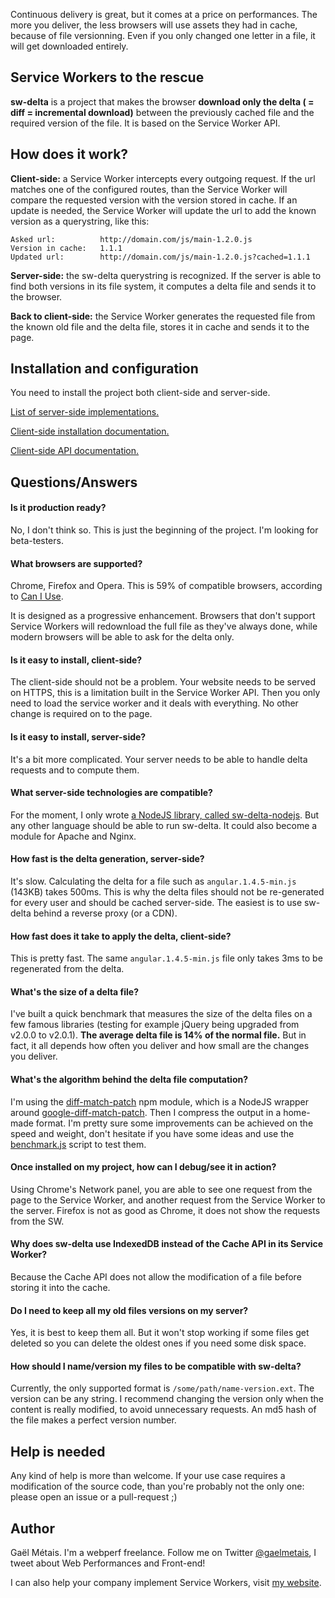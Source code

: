 
Continuous delivery is great, but it comes at a price on performances. The more you deliver, the less browsers will use assets they had in cache, because of file versionning. Even if you only changed one letter in a file, it will get downloaded entirely.


## Service Workers to the rescue

**sw-delta** is a project that makes the browser **download only the delta ( = diff = incremental download)** between the previously cached file and the required version of the file. It is based on the Service Worker API.


## How does it work?

**Client-side:** a Service Worker intercepts every outgoing request. If the url matches one of the configured routes, than the Service Worker will compare the requested version with the version stored in cache. If an update is needed, the Service Worker will update the url to add the known version as a querystring, like this:

```
Asked url:          http://domain.com/js/main-1.2.0.js
Version in cache:   1.1.1
Updated url:        http://domain.com/js/main-1.2.0.js?cached=1.1.1
```

**Server-side:** the sw-delta querystring is recognized. If the server is able to find both versions in its file system, it computes a delta file and sends it to the browser.

**Back to client-side:** the Service Worker generates the requested file from the known old file and the delta file, stores it in cache and sends it to the page.


## Installation and configuration

You need to install the project both client-side and server-side.

[List of server-side implementations.](https://github.com/gmetais/sw-delta/wiki/Server-side-implementations)

[Client-side installation documentation.](https://github.com/gmetais/sw-delta/wiki/Installation)

[Client-side API documentation.](https://github.com/gmetais/sw-delta/wiki/API)




## Questions/Answers

#### Is it production ready?
No, I don't think so. This is just the beginning of the project. I'm looking for beta-testers.

#### What browsers are supported?
Chrome, Firefox and Opera. This is 59% of compatible browsers, according to [Can I Use](http://caniuse.com/#feat=serviceworkers).

It is designed as a progressive enhancement. Browsers that don't support Service Workers will redownload the full file as they've always done, while modern browsers will be able to ask for the delta only.

#### Is it easy to install, client-side?
The client-side should not be a problem. Your website needs to be served on HTTPS, this is a limitation built in the Service Worker API. Then you only need to load the service worker and it deals with everything. No other change is required on to the page.

#### Is it easy to install, server-side?
It's a bit more complicated. Your server needs to be able to handle delta requests and to compute them.

#### What server-side technologies are compatible?
For the moment, I only wrote [a NodeJS library, called sw-delta-nodejs](https://github.com/gmetais/sw-delta-nodejs). But any other language should be able to run sw-delta. It could also become a module for Apache and Nginx.

#### How fast is the delta generation, server-side?
It's slow. Calculating the delta for a file such as `angular.1.4.5-min.js` (143KB) takes 500ms. This is why the delta files should not be re-generated for every user and should be cached server-side. The easiest is to use sw-delta behind a reverse proxy (or a CDN).

#### How fast does it take to apply the delta, client-side?
This is pretty fast. The same `angular.1.4.5-min.js` file only takes 3ms to be regenerated from the delta.

#### What's the size of a delta file?
I've built a quick benchmark that measures the size of the delta files on a few famous libraries (testing for example jQuery being upgraded from v2.0.0 to v2.0.1). **The average delta file is 14% of the normal file.** But in fact, it all depends how often you deliver and how small are the changes you deliver.

#### What's the algorithm behind the delta file computation?
I'm using the [diff-match-patch](https://github.com/ForbesLindesay/diff-match-patch) npm module, which is a NodeJS wrapper around [google-diff-match-patch](https://code.google.com/p/google-diff-match-patch/). Then I compress the output in a home-made format. I'm pretty sure some improvements can be achieved on the speed and weight, don't hesitate if you have some ideas and use the [benchmark.js](/test/benchmark/benchmark.js) script to test them.

#### Once installed on my project, how can I debug/see it in action?
Using Chrome's Network panel, you are able to see one request from the page to the Service Worker, and another request from the Service Worker to the server. Firefox is not as good as Chrome, it does not show the requests from the SW.

#### Why does sw-delta use IndexedDB instead of the Cache API in its Service Worker?
Because the Cache API does not allow the modification of a file before storing it into the cache.

#### Do I need to keep all my old files versions on my server?
Yes, it is best to keep them all. But it won't stop working if some files get deleted so you can delete the oldest ones if you need some disk space.

#### How should I name/version my files to be compatible with sw-delta?
Currently, the only supported format is `/some/path/name-version.ext`. The version can be any string. I recommend changing the version only when the content is really modified, to avoid unnecessary requests. An md5 hash of the file makes a perfect version number.


## Help is needed
Any kind of help is more than welcome. If your use case requires a modification of the source code, than you're probably not the only one: please open an issue or a pull-request ;)


## Author
Gaël Métais. I'm a webperf freelance. Follow me on Twitter [@gaelmetais](https://twitter.com/gaelmetais), I tweet about Web Performances and Front-end!

I can also help your company implement Service Workers, visit [my website](https://www.gaelmetais.com).
